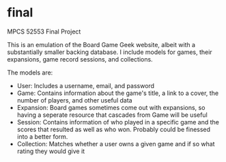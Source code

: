 # final
MPCS 52553 Final Project

This is an emulation of the Board Game Geek website, albeit with a substantially smaller backing database. I include models for games, their expansions, game record sessions, and collections.

The models are:

- User: Includes a username, email, and password
- Game: Contains information about the game's title, a link to a cover, the number of players, and other useful data
- Expansion: Board games sometimes come out with expansions, so having a seperate resource that cascades from Game will be useful
- Session: Contains information of who played in a specific game and the scores that resulted as well as who won. Probably could be finessed into a better form.
- Collection: Matches whether a user owns a given game and if so what rating they would give it